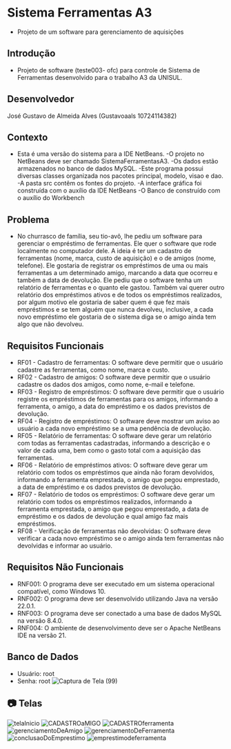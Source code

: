 # Sistema Ferramentas A3
- Projeto de um software para gerenciamento de aquisições
## Introdução
- Projeto de software (teste003- ofc) para controle de Sistema de Ferramentas desenvolvido para o trabalho A3 da UNISUL.
## Desenvolvedor
José Gustavo de Almeida Alves (Gustavoaals 10724114382)
## Contexto
- Esta é uma versão do sistema para a IDE NetBeans.
-O projeto no NetBeans deve ser chamado SistemaFerramentasA3.
-Os dados estão armazenados no banco de dados MySQL.
-Este programa possui diversas classes organizada nos pacotes principal, modelo, visao e dao.
-A pasta src contêm os fontes do projeto.
-A interface gráfica foi construída com o auxílio da IDE NetBeans
-O Banco de construído com o auxílio do Workbench
## Problema
- No churrasco de família, seu tio-avô, lhe pediu um software para gerenciar o empréstimo de ferramentas. Ele quer o software que rode localmente no computador dele. A ideia é ter um cadastro de ferramentas (nome, marca, custo de aquisição) e o de amigos (nome, telefone). Ele gostaria de registrar os empréstimos de uma ou mais ferramentas a um determinado amigo, marcando a data que ocorreu e também a data de devolução. Ele pediu que o software tenha um relatório de ferramentas e o quanto ele gastou. Também vai querer outro relatório dos empréstimos ativos e de todos os empréstimos realizados, por algum motivo ele gostaria de saber quem é que fez mais empréstimos e se tem alguém que nunca devolveu, inclusive, a cada novo empréstimo ele gostaria de o sistema diga se o amigo ainda tem algo que não devolveu.
## Requisitos Funcionais
- RF01 - Cadastro de ferramentas: O software deve permitir que o usuário cadastre as ferramentas, como nome, marca e custo.
- RF02 - Cadastro de amigos: O software deve permitir que o usuário cadastre os dados dos amigos, como nome, e-mail e telefone.
- RF03 - Registro de empréstimos: O software deve permitir que o usuário registre os empréstimos de ferramentas para os amigos, informando a ferramenta, o amigo, a data do empréstimo e os dados previstos de devolução.
- RF04 - Registro de empréstimos: O software deve mostrar um aviso ao usuário a cada novo empréstimo se a uma pendência de devolução.
- RF05 - Relatório de ferramentas: O software deve gerar um relatório com todas as ferramentas cadastradas, informando a descrição e o valor de cada uma, bem como o gasto total com a aquisição das ferramentas.
- RF06 - Relatório de empréstimos ativos: O software deve gerar um relatório com todos os empréstimos que ainda não foram devolvidos, informando a ferramenta emprestada, o amigo que pegou emprestado, a data de empréstimo e os dados previstos de devolução.
- RF07 - Relatório de todos os empréstimos: O software deve gerar um relatório com todos os empréstimos realizados, informando a ferramenta emprestada, o amigo que pegou emprestado, a data de empréstimo e os dados de devolução e qual amigo faz mais empréstimos.
- RF08 - Verificação de ferramentas não devolvidas: O software deve verificar a cada novo empréstimo se o amigo ainda tem ferramentas não devolvidas e informar ao usuário.
## Requisitos Não Funcionais
- RNF001: O programa deve ser executado em um sistema operacional compatível, como Windows 10.
- RNF002: O programa deve ser desenvolvido utilizando Java na versão 22.0.1.
- RNF003: O programa deve ser conectado a uma base de dados MySQL na versão 8.4.0.
- RNF004: O ambiente de desenvolvimento deve ser o Apache NetBeans IDE na versão 21.
## Banco de Dados
- Usuário: root
- Senha: root
 ![Captura de Tela (99)](https://github.com/Gustavoaals/SistemaFerramentasA3/assets/160749842/27195e32-3c13-4585-be50-113b9ea51f61)

## 📷 Telas
![telaInicio](https://github.com/Gustavoaals/SistemaFerramentasA3/assets/160749842/f2aef49c-21d3-4f29-aa33-29b319b6716c)
![CADASTROaMIGO](https://github.com/Gustavoaals/SistemaFerramentasA3/assets/160749842/95d05ea6-5c08-418c-8530-2c4aec4a2ba3)
![CADASTROferramenta](https://github.com/Gustavoaals/SistemaFerramentasA3/assets/160749842/d35ba238-56a9-4d28-b14c-cf354ea96ac4)
![gerenciamentoDeAmigo](https://github.com/Gustavoaals/SistemaFerramentasA3/assets/160749842/565d5d2c-efff-4888-bcde-32b98760bc8b)
![gerenciamentoDeFerramenta](https://github.com/Gustavoaals/SistemaFerramentasA3/assets/160749842/e412f303-4b7c-42f2-839d-4922912b40d6)
![conclusaoDoEmprestimo](https://github.com/Gustavoaals/SistemaFerramentasA3/assets/160749842/f969bb65-2d31-4041-8fc1-9b3b7b745946)
![emprestimodeferramenta](https://github.com/Gustavoaals/SistemaFerramentasA3/assets/160749842/663bfa42-2095-4510-a297-3725040bf7be)
